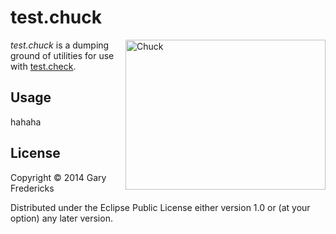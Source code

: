 # test.chuck

<img src="http://upload.wikimedia.org/wikipedia/commons/thumb/6/6b/Groundhog2.jpg/640px-Groundhog2.jpg" title="Chuck" align="right" style="width:320px;height:240px;" />

_test.chuck_ is a dumping ground of utilities for use with
[test.check](https://github.com/clojure/test.check).

## Usage

hahaha

## License

Copyright © 2014 Gary Fredericks

Distributed under the Eclipse Public License either version 1.0 or (at
your option) any later version.

